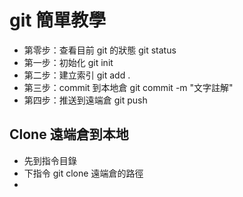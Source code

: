 # git 簡單教學

- 第零步：查看目前 git 的狀態 git status
- 第一步：初始化 git init
- 第二步：建立索引 git add .
- 第三步：commit 到本地倉 git commit -m "文字註解"
- 第四步：推送到遠端倉 git push

## Clone 遠端倉到本地

- 先到指令目錄
- 下指令 git clone 遠端倉的路徑
-
